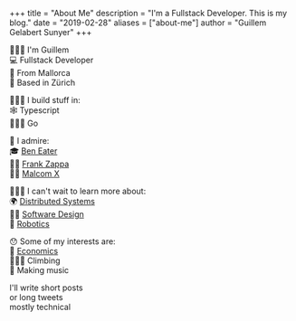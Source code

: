 +++
title = "About Me"
description = "I'm a Fullstack Developer. This is my blog."
date = "2019-02-28"
aliases = ["about-me"]
author = "Guillem Gelabert Sunyer"
+++



💁🏻‍♂️ I'm Guillem  
💻 Fullstack Developer   
🍍 From Mallorca   
🍫 Based in Zürich   
  
👷🏼‍♂️ I build stuff in:  
🕸 Typescript   
🏃🏽‍♂️ Go   
  
🥰 I admire:   
🎓 [Ben Eater](https://eater.net/8bit)   
👨🏻 [Frank Zappa](https://www.youtube.com/watch?v=HFQKP3Ehucg&list=OLAK5uy_k7TNKg9Dv38e_uJeVfYY_XtoINa0xB1sQ&index=2)   
💪🏿 [Malcom X](https://www.goodreads.com/book/show/92057.The_Autobiography_of_Malcolm_X)
     
🙇🏼‍♂️ I can't wait to learn more about:   
🌍 [Distributed Systems](https://www.oreilly.com/library/view/designing-data-intensive-applications9781491903063/)  
👩‍🔧 [Software Design](https://www.amazon.com/Clean-Code-Handbook-Software-Craftsmanship/dp/0132350882)  
🤖 [Robotics](http://learn.mearm.com/)  
  
😯 Some of my interests are:  
💸 [Economics](https://www.goodreads.com/book/show/18736925-capital-in-the-twenty-first-century)  
🧗🏻‍♂️ Climbing  
🎸 Making music  

I'll write short posts  
or long tweets  
mostly technical


